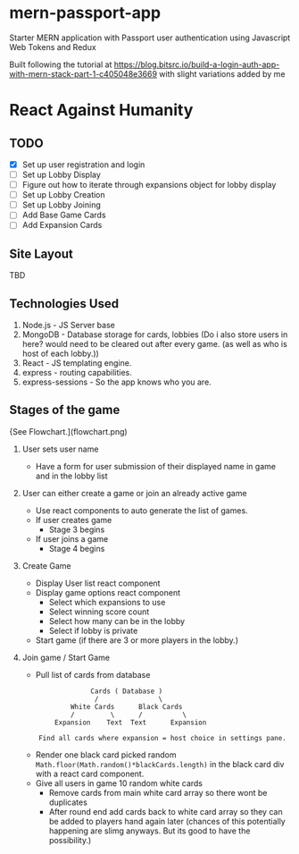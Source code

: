 # mern-passport-app
Starter MERN application with Passport user authentication using Javascript Web Tokens and Redux

Built following the tutorial at https://blog.bitsrc.io/build-a-login-auth-app-with-mern-stack-part-1-c405048e3669 with slight variations added by me

# React Against Humanity

## TODO
- [x] Set up user registration and login
- [ ] Set up Lobby Display
- [ ] Figure out how to iterate through expansions object for lobby display
- [ ] Set up Lobby Creation
- [ ] Set up Lobby Joining
- [ ] Add Base Game Cards
- [ ] Add Expansion Cards

## Site Layout

TBD

## Technologies Used

1. Node.js - JS Server base
2. MongoDB - Database storage for cards, lobbies (Do i also store users in here? would need to be cleared out after every game. (as well as who is host of each lobby.))
3. React - JS templating engine.
4. express - routing capabilities.
5. express-sessions - So the app knows who you are.


## Stages of the game
{See Flowchart.](flowchart.png)

1. User sets user name
    - Have a form for user submission of their displayed name in game and in the lobby list

2. User can either create a game or join an already active game
    - Use react components to auto generate the list of games.
    - If user creates game
        - Stage 3 begins
    - If user joins a game
        - Stage 4 begins

3. Create Game
    - Display User list react component
    - Display game options react component
        - Select which expansions to use
        - Select winning score count
        - Select how many can be in the lobby
        - Select if lobby is private
    - Start game (if there are 3 or more players in the lobby.)

4. Join game / Start Game
    - Pull list of cards from database
    ```
                     Cards ( Database )
                      /               \
                White Cards      Black Cards
                /         \      /          \
            Expansion    Text  Text      Expansion
    
        Find all cards where expansion = host choice in settings pane.
    ```
    - Render one black card picked random `Math.floor(Math.random()*blackCards.length)` in the black card div with a react card component.
    - Give all users in game 10 random white cards
      - Remove cards from main white card array so there wont be duplicates
      - After round end add cards back to white card array so they can be added to players hand again later (chances of this potentially happening are slimg anyways. But its good to have the possibility.)
